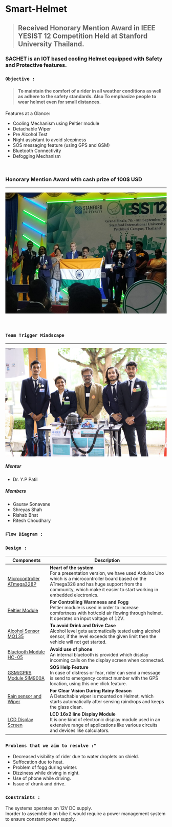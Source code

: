 # Smart-Helmet
> ## Received Honorary Mention Award in IEEE YESIST 12 Competition Held at Stanford University Thailand.
 
### SACHET is an IOT based cooling Helmet equipped with Safety and Protective features.

### `Objective :`
> #### To maintain the comfort of a rider in all weather conditions as well as adhere to the safety standards. Also To emphasize people to wear helmet even for small distances.

Features at a Glance:
- Cooling Mechanism using Peltier module
- Detachable Wiper
- Pre Alcohol Test
- Night assistant to avoid sleepiness
- SOS messaging feature (using GPS and GSM)
- Bluetooth Connectivity
- Defogging Mechanism

</br>

### Honorary Mention Award with cash prize of 100$ USD
---
![alt text](https://github.com/riteshchoudhary1/Smart-Helmet/blob/master/IEEE-YESIST-12/OnStage1.jpeg)

</br>

### `Team Trigger Mindscape`
---
![alt text](https://github.com/riteshchoudhary1/Smart-Helmet/blob/master/IEEE-YESIST-12/PresentationTable2.jpeg)
##### Mentor
- Dr. Y.P Patil
##### Members
   - Gaurav Sonavane
   - Shreyas Shah
   - Rishab Bhat
   - Ritesh Choudhary
   
### `Flow Diagram :`


### `Design :`

| Components | Description|
| ----	| ----	|
| [Microcontroller ATmega328P](https://en.wikipedia.org/wiki/ATmega328) | **Heart of the system**<br> For a presentation version, we have used Arduino Uno which is a microcontroller board based on the ATmega328 and has huge support from the community, which make it easier to start working in embedded electronics.  |
| [Peltier Module](https://www.sunelectronics.co.in/Thermoelectric%20Peltier%20Refrigeration%20Cooling%20System%20DIY%20Kit)	| **For Controlling Warmness and Fogg**<br> Peltier module is used in order to increase comfortness with hot/cold air flowing through helmet. It operates on input voltage of 12V. |
| [Alcohol Sensor MQ135](http://juvtmall.com/wiki/mq135-gas-sensor-module_i0054.html)| **To avoid Drink and Drive Case**<br> Alcohol level gets automatically tested using alcohol sensor, if the level exceeds the given limit then the vehicle will not get started. |
| [Bluetooth Module HC-05](https://www.electronicwings.com/sensors-modules/bluetooth-module-hc-05-)  	| **Avoid use of phone**<br> An internal bluetooth is provided which display incoming calls on the display screen when connected. |
| [GSM/GPRS Module SIM900A](https://www.electronicwings.com/sensors-modules/sim900a-gsmgprs-module) | **SOS Help Feature**<br> In case of distress or fear, rider can send a message is send to emergency contact number with the GPS location, using this one click feature.   	|
| [Rain sensor and Wiper](https://www.electronicwings.com/sensors-modules/servo-motor)| **For Clear Vision During Rainy Season**<br> A Detachable wiper is mounted on Helmet, which starts automatically after sensing raindrops and keeps the glass clean.   	|
| [LCD Display Screen](https://www.electronicwings.com/sensors-modules/lcd-16x2-display-module)| **LCD 16x2 line Display Module**<br> It is one kind of electronic display module used in an extensive range of applications like various circuits and devices like calculators. |


### `Problems that we aim to resolve :"`
- Decreased visibility of rider due to water droplets on shield.
- Suffocation due to heat. 
- Problem of fogg during winter.
- Dizziness while driving in night.
- Use of phone while driving.
- Issue of drunk and drive.

### `Constraints :`
The systems operates on 12V DC supply.<br>
Inorder to assemble it on bike it would require a power management system to ensure constant power supply.

